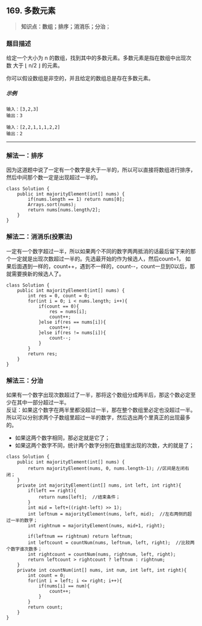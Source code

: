 ## 169. 多数元素

> **知识点：数组；排序；消消乐；分治**；
### 题目描述

给定一个大小为 n 的数组，找到其中的多数元素。多数元素是指在数组中出现次数 大于 ⌊ n/2 ⌋ 的元素。

你可以假设数组是非空的，并且给定的数组总是存在多数元素。

##### 示例

```
输入：[3,2,3]
输出：3

输入：[2,2,1,1,1,2,2]
输出：2
```
---

### 解法一：排序

因为这道题中说了一定有一个数字是大于一半的，所以可以直接将数组进行排序，然后中间那个数一定是出现超过一半的。

```
class Solution {
    public int majorityElement(int[] nums) {
        if(nums.length == 1) return nums[0];
        Arrays.sort(nums);
        return nums[nums.length/2];
    }
}
``` 

### 解法二：消消乐(投票法)    

一定有一个数字超过一半，所以如果两个不同的数字两两抵消的话最后留下来的那个一定就是出现次数超过一半的。先选最开始的作为候选人，然后count=1， 如果后面遇到一样的，count++，遇到不一样的，count--，count一旦到0以后，那就需要换新的候选人了。

```
class Solution {
    public int majorityElement(int[] nums) {
        int res = 0, count = 0;
        for(int i = 0; i < nums.length; i++){
            if(count == 0){
                res = nums[i];
                count++;
            }else if(res == nums[i]){
                count++;
            }else if(res != nums[i]){
                count--;
            }
        }
        return res;
    }
}
```

### 解法三：分治  

如果有一个数字出现次数超过了一半，那将这个数组分成两半后，那这个数必定至少在其中一部分超过一半。  
反证：如果这个数字在两半里都没超过一半，那在整个数组里必定也没超过一半。所以可以分别求两个子数组里超过一半的数字，然后选出两个里真正的出现最多的。
- 如果这两个数字相同，那必定就是它了；   
- 如果这两个数字不同，统计两个数字分别在数组里出现的次数，大的就是了；

```
class Solution {
    public int majorityElement(int[] nums) {
        return majorityElement(nums, 0, nums.length-1); //区间是左闭右闭；
    }
    private int majorityElement(int[] nums, int left, int right){
        if(left == right){
            return nums[left];  //结束条件；
        }
        int mid = left+((right-left) >> 1);
        int leftnum = majorityElement(nums, left, mid);  //左右两侧的超过一半的数字；
        int rightnum = majorityElement(nums, mid+1, right);

        if(leftnum == rightnum) return leftnum;
        int leftcount = countNum(nums, leftnum, left, right);  //比较两个数字谁次数多；
        int rightcount = countNum(nums, rightnum, left, right);
        return leftcount > rightcount ? leftnum : rightnum;
    }
    private int countNum(int[] nums, int num, int left, int right){
        int count = 0;
        for(int i = left; i <= right; i++){
            if(nums[i] == num){
                count++;
            }
        }
        return count;
    }
}
```


